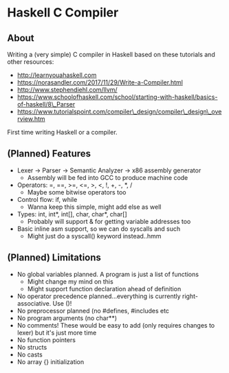 # Haskell C Compiler

## About

Writing a (very simple) C compiler in Haskell based on these tutorials and other resources:
- http://learnyouahaskell.com
- https://norasandler.com/2017/11/29/Write-a-Compiler.html
- http://www.stephendiehl.com/llvm/
- https://www.schoolofhaskell.com/school/starting-with-haskell/basics-of-haskell/8\_Parser
- https://www.tutorialspoint.com/compiler\_design/compiler\_design\_overview.htm

First time writing Haskell or a compiler.

## (Planned) Features

* Lexer -> Parser -> Semantic Analyzer -> x86 assembly generator
    * Assembly will be fed into GCC to produce machine code
* Operators: =, ==, >=, <=, >, <, !, +, -, \*, /
    * Maybe some bitwise operators too
* Control flow: if, while
    * Wanna keep this simple, might add else as well
* Types: int, int\*, int[], char, char\*, char[]
    * Probably will support & for getting variable addresses too
* Basic inline asm support, so we can do syscalls and such
    * Might just do a syscall() keyword instead..hmm

## (Planned) Limitations

* No global variables planned. A program is just a list of functions
    * Might change my mind on this
    * Might support function declaration ahead of definition
* No operator precedence planned...everything is currently right-associative. Use ()!
* No preprocessor planned (no #defines, #includes etc
* No program arguments (no char\*\*)
* No comments! These would be easy to add (only requires changes to lexer) but it's just more time
* No function pointers
* No structs
* No casts
* No array {} initialization
